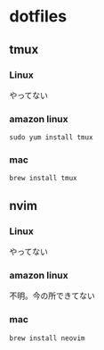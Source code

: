 # dotfiles

## tmux
### Linux
やってない

### amazon linux
```
sudo yum install tmux
```

### mac
```
brew install tmux
```

## nvim
### Linux
やってない

### amazon linux
不明。今の所できてない

### mac
```
brew install neovim
```
